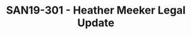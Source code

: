 ---
categories:
- san19
description: Hold slot for Heather Meeker on Wednesday morning
image:
  featured: 'true'
  path: /assets/images/featured-images/san19/SAN19-301.png
session_attendee_num: '20'
session_id: SAN19-301
session_room: Pacific Room (Keynote)
session_slot:
  end_time: '2019-09-25 09:25:00'
  start_time: '2019-09-25 09:00:00'
session_speakers:
- speaker_bio: Andrea joined the Linaro Technical Steering Committee in 2010 as an
    ST-Ericsson Fellow before becoming a Linaro employee in 2012 as the Director of
    the Linaro Enterprise Group (now known as the Linaro Data Center and Cloud Group).
    He then went on to work as the VP of Segment Groups and Strategic Initiatives
    before taking on his current VP of Membership Development role. Prior to Linaro,
    Andrea worked at STMicroelectronics, leading the development of the world’s first
    USB ADSL soft-modem with WHCL certification. He also set up ST Linux teams in
    Noida and Bangalore for the smartphone application processors division. Andrea
    holds a University Degree in Telecommunication and speaks fluent French and English,
    in addition to his native Italian.
  speaker_company: Linaro
  speaker_image: /assets/images/speakers/san19/andrea-gallo.jpg
  speaker_location: Milan Area, Italy
  speaker_name: Andrea Gallo
  speaker_position: VP of Membership Development
  speaker_url: www.linaro.org
  speaker_username: andrea.gallo
session_track: Open Source Development
tag: session
tags:
- Wednesday
title: SAN19-301 - Heather Meeker Legal Update
---